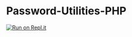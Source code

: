 # Password-Utilities-PHP
[![Run on Repl.it](https://repl.it/badge/github/LordMethenor/Password-Utilities-PHP)](https://repl.it/github/LordMethenor/Password-Utilities-PHP)